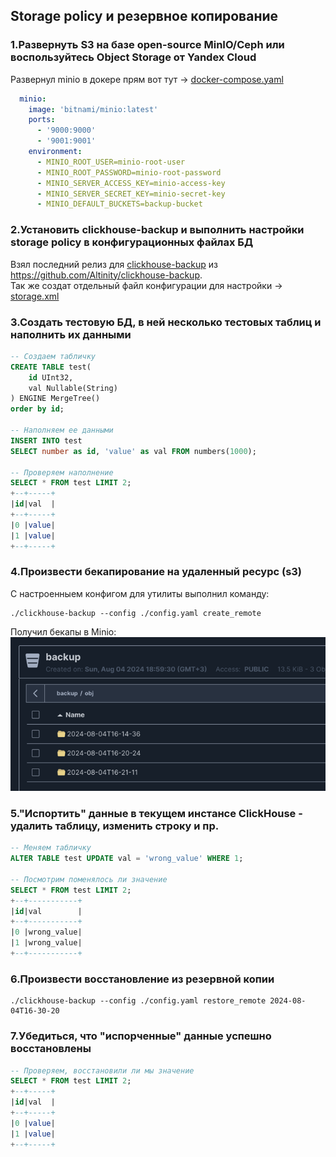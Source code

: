 ## Storage policy и резервное копирование

### 1.Развернуть S3 на базе open-source MinIO/Ceph или воспользуйтесь Object Storage от Yandex Cloud
Развернул minio в докере прям вот тут -> [docker-compose.yaml](docker-compose.yaml)
```yaml
  minio:
    image: 'bitnami/minio:latest'
    ports:
      - '9000:9000'
      - '9001:9001'
    environment:
      - MINIO_ROOT_USER=minio-root-user
      - MINIO_ROOT_PASSWORD=minio-root-password
      - MINIO_SERVER_ACCESS_KEY=minio-access-key
      - MINIO_SERVER_SECRET_KEY=minio-secret-key
      - MINIO_DEFAULT_BUCKETS=backup-bucket
```
### 2.Установить clickhouse-backup и выполнить настройки storage policy в конфигурационных файлах БД
Взял последний релиз для [clickhouse-backup](clickhouse-backup) из https://github.com/Altinity/clickhouse-backup.    
Так же создат отдельный файл конфигурации для настройки -> [storage.xml](clickhouse%2Fconfig%2Fstorage.xml)
### 3.Создать тестовую БД, в ней несколько тестовых таблиц и наполнить их данными
```sql
-- Создаем табличку
CREATE TABLE test(
    id UInt32,
    val Nullable(String)
) ENGINE MergeTree()
order by id;

-- Наполняем ее данными
INSERT INTO test
SELECT number as id, 'value' as val FROM numbers(1000);

-- Проверяем наполнение
SELECT * FROM test LIMIT 2;
+--+-----+
|id|val  |
+--+-----+
|0 |value|
|1 |value|
+--+-----+
```
### 4.Произвести бекапирование на удаленный ресурс (s3)
С настроенныем конфигом для утилиты выполнил команду:
```shell
./clickhouse-backup --config ./config.yaml create_remote
```

Получил бекапы в Minio:
![img.png](img.png)

### 5."Испортить" данные в текущем инстансе ClickHouse - удалить таблицу, изменить строку и пр.
```sql
-- Меняем табличку 
ALTER TABLE test UPDATE val = 'wrong_value' WHERE 1;

-- Посмотрим поменялось ли значение
SELECT * FROM test LIMIT 2;
+--+-----------+
|id|val        |
+--+-----------+
|0 |wrong_value|
|1 |wrong_value|
+--+-----------+

```
### 6.Произвести восстановление из резервной копии
```shell
./clickhouse-backup --config ./config.yaml restore_remote 2024-08-04T16-30-20
```
### 7.Убедиться, что "испорченные" данные успешно восстановлены
```sql
-- Проверяем, восстановили ли мы значение
SELECT * FROM test LIMIT 2;
+--+-----+
|id|val  |
+--+-----+
|0 |value|
|1 |value|
+--+-----+

```